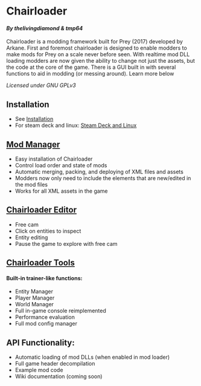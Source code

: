 # Chairloader
#### *By thelivingdiamond & tmp64*
Chairloader is a modding framework built for Prey (2017) developed by Arkane. First and foremost chairloader is designed to enable modders to make mods for Prey on a scale never before seen. With realtime mod DLL loading modders are now given the ability to change not just the assets, but the code at the core of the game. There is a GUI built in with several functions to aid in modding (or messing around). Learn more below

*Licensed under GNU GPLv3*

## Installation
- See [Installation](getting-started/installation.md)
- For steam deck and linux: [Steam Deck and Linux](getting-started/steam-deck-and-linux.md)

## [Mod Manager](mod-manager/introduction.md)
- Easy installation of Chairloader
- Control load order and state of mods
- Automatic merging, packing, and deploying of XML files and assets
- Modders now only need to include the elements that are new/edited in the mod files
- Works for all XML assets in the game


## [Chairloader Editor](using-chairloader/editor.md)
- Free cam
- Click on entities to inspect
- Entity editing
- Pause the game to explore with free cam

## [Chairloader Tools](using-chairloader/trainers.md)
#### Built-in trainer-like functions:
- Entity Manager
- Player Manager
- World Manager
- Full in-game console reimplemented
- Performance evaluation
- Full mod config manager


## API Functionality:
- Automatic loading of mod DLLs (when enabled in mod loader)
- Full game header decompilation
- Example mod code
- Wiki documentation (coming soon)
